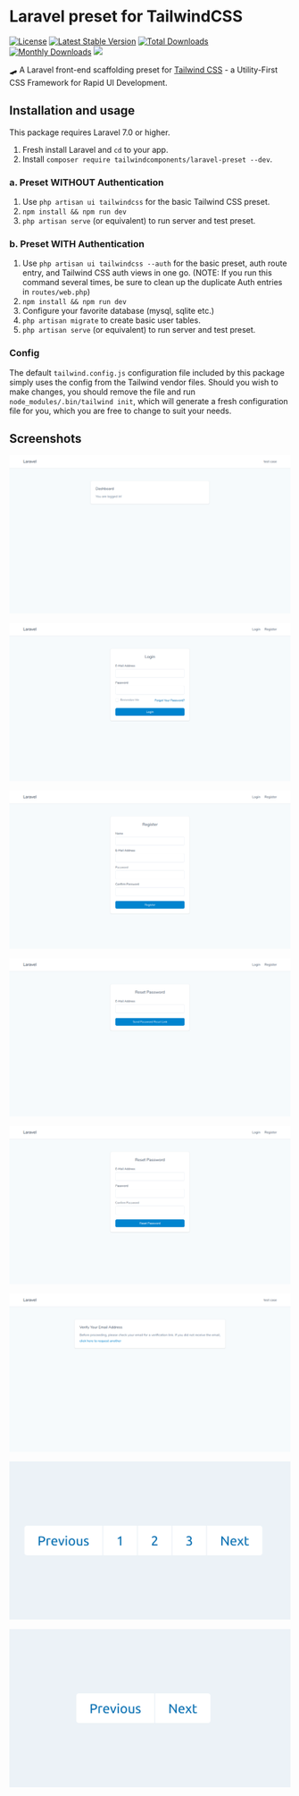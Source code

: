 # Laravel preset for TailwindCSS

[![License](https://poser.pugx.org/tailwindcomponents/laravel-preset/license)](//packagist.org/packages/tailwindcomponents/laravel-preset)
[![Latest Stable Version](https://poser.pugx.org/tailwindcomponents/laravel-preset/v)](//packagist.org/packages/tailwindcomponents/laravel-preset)
[![Total Downloads](https://poser.pugx.org/tailwindcomponents/laravel-preset/downloads)](//packagist.org/packages/tailwindcomponents/laravel-preset)
[![Monthly Downloads](https://poser.pugx.org/tailwindcomponents/laravel-preset/d/monthly)](//packagist.org/packages/tailwindcomponents/laravel-preset)
<a href="https://twitter.com/TwComponents">
    <img src="https://img.shields.io/twitter/url?label=Tailwindcomponents&style=social&url=https%3A%2F%2Ftwitter.com%2FTwComponents">
</a>

🛹 A Laravel front-end scaffolding preset for [Tailwind CSS](https://tailwindcss.com) - a Utility-First CSS Framework for Rapid UI Development.

## Installation and usage
This package requires Laravel 7.0 or higher.

1. Fresh install Laravel and `cd` to your app.
2. Install `composer require tailwindcomponents/laravel-preset --dev`.

### a. Preset WITHOUT Authentication

1. Use `php artisan ui tailwindcss` for the basic Tailwind CSS preset.
2. `npm install && npm run dev`
3. `php artisan serve` (or equivalent) to run server and test preset.

### b. Preset WITH Authentication

1. Use `php artisan ui tailwindcss --auth` for the basic preset, auth route entry, and Tailwind CSS auth views in one go. (NOTE: If you run this command several times, be sure to clean up the duplicate Auth entries in `routes/web.php`)
4. `npm install && npm run dev`
5. Configure your favorite database (mysql, sqlite etc.)
6. `php artisan migrate` to create basic user tables.
7. `php artisan serve` (or equivalent) to run server and test preset.

### Config

The default `tailwind.config.js` configuration file included by this package simply uses the config from the Tailwind vendor files. Should you wish to make changes, you should remove the file and run `node_modules/.bin/tailwind init`, which will generate a fresh configuration file for you, which you are free to change to suit your needs.

## Screenshots

![Dashboard](/screenshots/dashboard.png)

![Login](/screenshots/login.png)

![Register](/screenshots/register.png)

![Reset Password](/screenshots/reset-password-email.png)

![Reset Password](/screenshots/reset-password.png)

![Verify](/screenshots/verify.png)

![Pagination](/screenshots/pagination.png)

![Pagination](/screenshots/pagination-simple.png)
